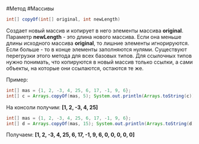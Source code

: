 #Метод #Массивы

```Java
int[] copyOf(int[] original, int newLength)
```
Создает новый массив и копирует в него элементы массива **original**. Параметр **newLength** - это длина нового массива. Если она меньше длины исходного массива **original**, то лишние элементы игнорируются. Если больше - то в конце элементы заполняются нулями.
Существуют перегрузки этого метода для всех базовых типов. Для ссылочных типов нужно понимать, что копируются в новый массив только ссылки, а сами объекты, на которые они ссылаются, остаются те же.

Пример:
```Java
int[] mas = {1, 2, -3, 4, 25, 6, 17, -1, 9, 6};
int[] c = Arrays.copyOf(mas, 5); System.out.println(Arrays.toString(c));
```
На консоли получим:
**[1, 2, -3, 4, 25]**

```Java
int[] mas = {1, 2, -3, 4, 25, 6, 17, -1, 9, 6}; 
int[] d = Arrays.copyOf(mas, 15); System.out.println(Arrays.toString(d));
```
Получаем:
**[1, 2, -3, 4, 25, 6, 17, -1, 9, 6, 0, 0, 0, 0, 0]**